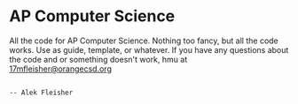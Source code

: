 AP Computer Science
===================

All the code for AP Computer Science. Nothing too fancy, but all the code works. Use as guide, template, or whatever. If you have any questions about the code and or something doesn't work, hmu at 17mfleisher@orangecsd.org 
                                                                                                
                                                                                                -- Alek Fleisher
